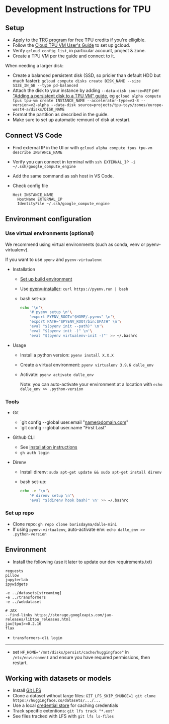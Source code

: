 # Development Instructions for TPU

## Setup

- Apply to the [TRC program](https://sites.research.google/trc/) for free TPU credits if you're elligible.
- Follow the [Cloud TPU VM User's Guide](https://cloud.google.com/tpu/docs/users-guide-tpu-vm) to set up gcloud.
- Verify `gcloud config list`, in particular account, project & zone.
- Create a TPU VM per the guide and connect to it.

When needing a larger disk:

- Create a balanced persistent disk (SSD, so pricier than default HDD but much faster): `gcloud compute disks create DISK_NAME --size SIZE_IN_GB --type pd-balanced`
- Attach the disk to your instance by adding `--data-disk source=REF` per ["Adding a persistent disk to a TPU VM" guide](https://cloud.google.com/tpu/docs/setup-persistent-disk), eg `gcloud alpha compute tpus tpu-vm create INSTANCE_NAME --accelerator-type=v3-8 --version=v2-alpha --data-disk source=projects/tpu-toys/zones/europe-west4-a/disks/DISK_NAME`
- Format the partition as described in the guide.
- Make sure to set up automatic remount of disk at restart.

## Connect VS Code

- Find external IP in the UI or with `gcloud alpha compute tpus tpu-vm describe INSTANCE_NAME`
- Verify you can connect in terminal with `ssh EXTERNAL_IP -i ~/.ssh/google_compute_engine`
- Add the same command as ssh host in VS Code.
- Check config file

  ```
  Host INSTANCE_NAME
    HostName EXTERNAL_IP
    IdentityFile ~/.ssh/google_compute_engine
  ```

## Environment configuration

### Use virtual environments (optional)

We recommend using virtual environments (such as conda, venv or pyenv-virtualenv).

If you want to use `pyenv` and `pyenv-virtualenv`:

- Installation

  - [Set up build environment](https://github.com/pyenv/pyenv/wiki#suggested-build-environment)
  - Use [pyenv-installer](https://github.com/pyenv/pyenv-installer): `curl https://pyenv.run | bash`
  - bash set-up:

    ```bash
    echo '\n'\
        '# pyenv setup \n'\
        'export PYENV_ROOT="$HOME/.pyenv" \n'\
        'export PATH="$PYENV_ROOT/bin:$PATH" \n'\
        'eval "$(pyenv init --path)" \n'\
        'eval "$(pyenv init -)" \n'\
        'eval "$(pyenv virtualenv-init -)"' >> ~/.bashrc
    ```

- Usage

  - Install a python version: `pyenv install X.X.X`
  - Create a virtual environment: `pyenv virtualenv 3.9.6 dalle_env`
  - Activate: `pyenv activate dalle_env`

    Note: you can auto-activate your environment at a location with `echo dalle_env >> .python-version`

### Tools

- Git

  - `git config --global user.email "name@domain.com"
  - `git config --global user.name "First Last"

- Github CLI

  - See [installation instructions](https://github.com/cli/cli/blob/trunk/docs/install_linux.md)
  - `gh auth login`

- Direnv

  - Install direnv: `sudo apt-get update && sudo apt-get install direnv`
  - bash set-up:

    ```bash
    echo -e '\n'\
        '# direnv setup \n'\
        'eval "$(direnv hook bash)" \n' >> ~/.bashrc
    ```

### Set up repo

- Clone repo: `gh repo clone borisdayma/dalle-mini`
- If using `pyenv-virtualenv`, auto-activate env: `echo dalle_env >> .python-version`

## Environment

- Install the following (use it later to update our dev requirements.txt)

```
requests
pillow
jupyterlab
ipywidgets

-e ../datasets[streaming]
-e ../transformers
-e ../webdataset

# JAX
--find-links https://storage.googleapis.com/jax-releases/libtpu_releases.html
jax[tpu]>=0.2.16
flax
```

- `transformers-cli login`

---

- set `HF_HOME="/mnt/disks/persist/cache/huggingface"` in `/etc/environment` and ensure you have required permissions, then restart.

## Working with datasets or models

- Install [Git LFS](https://github.com/git-lfs/git-lfs/wiki/Installation)
- Clone a dataset without large files: `GIT_LFS_SKIP_SMUDGE=1 git clone https://huggingface.co/datasets/.../...`
- Use a local [credential store](https://git-scm.com/book/en/v2/Git-Tools-Credential-Storage) for caching credentials
- Track specific extentions: `git lfs track "*.ext"`
- See files tracked with LFS with `git lfs ls-files`

